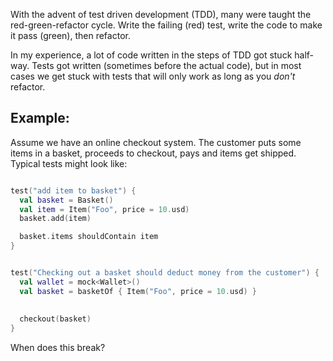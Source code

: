 With the advent of test driven development (TDD), many were taught the red-green-refactor cycle. Write the failing (red) test, write the code to make it pass (green), then refactor.

In my experience, a lot of code written in the steps of TDD got stuck half-way. Tests got written (sometimes before the actual code), but in most cases we get stuck with tests that will only work as long as you _don't_ refactor.

## Example:

Assume we have an online checkout system. The customer puts some items in a basket, proceeds to checkout, pays and items get shipped. Typical tests might look like:

```kotlin

test("add item to basket") {
  val basket = Basket()
  val item = Item("Foo", price = 10.usd)
  basket.add(item)

  basket.items shouldContain item
}


test("Checking out a basket should deduct money from the customer") {
  val wallet = mock<Wallet>()
  val basket = basketOf { Item("Foo", price = 10.usd) }
  
  
  checkout(basket)
}


```


When does this break?

